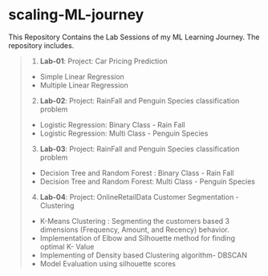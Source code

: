 # scaling-ML-journey

This Repository Contains the Lab Sessions of my ML Learning Journey.
The repository includes.

> 1. **Lab-01**: Project: Car Pricing Prediction
>   - Simple Linear Regression
>   - Multiple Linear Regression
> 2. **Lab-02**: Project: RainFall and Penguin Species classification problem 
>   - Logistic Regression: Binary Class - Rain Fall
>   - Logistic Regression: Multi Class - Penguin Species
> 3. **Lab-03**: Project: RainFall and Penguin Species classification problem  
>   -  Decision Tree and Random Forest : Binary Class - Rain Fall
>   -  Decision Tree and Random Forest: Multi Class - Penguin Species 
> 4. **Lab-04**: Project: OnlineRetailData Customer Segmentation - Clustering 
>   -  K-Means Clustering : Segmenting the customers based 3 dimensions (Frequency, Amount, and Recency) behavior.
>   - Implementation of Elbow and Silhouette method for finding optimal K- Value
>   - Implementing of Density based Clustering algorithm- DBSCAN
>   - Model Evaluation using silhouette scores

